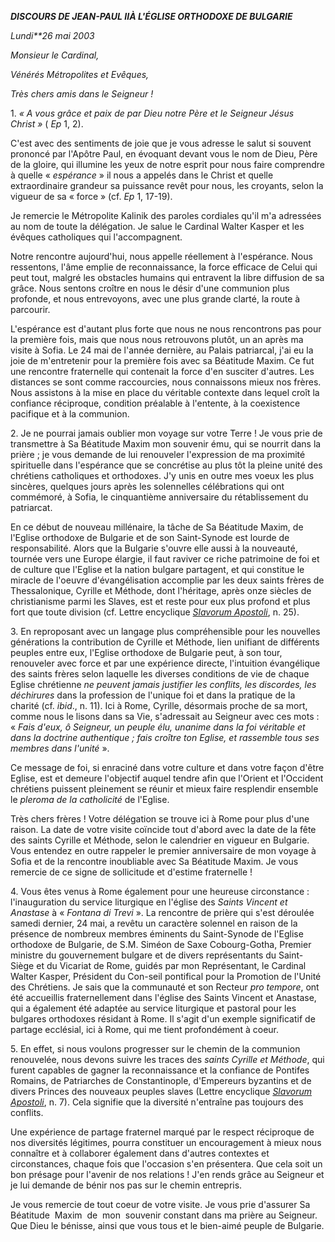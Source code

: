 ***DISCOURS DE JEAN-PAUL II******À L'ÉGLISE ORTHODOXE DE BULGARIE***

*Lundi**26 mai 2003*

*Monsieur le Cardinal,*

*Vénérés Métropolites et Evêques,*

*Très chers amis dans le Seigneur !*

1. *« *A vous grâce et paix de par Dieu notre Père et le Seigneur Jésus Christ* »* ( *Ep* 1, 2).

C'est avec des sentiments de joie que je vous adresse le salut si souvent prononcé par l'Apôtre Paul, en évoquant devant vous le nom de Dieu, Père de la gloire, qui illumine les yeux de notre esprit pour nous faire comprendre à quelle « *espérance* » il nous a appelés dans le Christ et quelle extraordinaire grandeur sa puissance revêt pour nous, les croyants, selon la vigueur de sa « force » (cf. *Ep* 1, 17-19).

Je remercie le Métropolite Kalinik des paroles cordiales qu'il m'a adressées au nom de toute la délégation. Je salue le Cardinal Walter Kasper et les évêques catholiques qui l'accompagnent.

Notre rencontre aujourd'hui, nous appelle réellement à l'espérance. Nous ressentons, l'âme emplie de reconnaissance, la force efficace de Celui qui peut tout, malgré les obstacles humains qui entravent la libre diffusion de sa grâce. Nous sentons croître en nous le désir d'une communion plus profonde, et nous entrevoyons, avec une plus grande clarté, la route à parcourir.

L'espérance est d'autant plus forte que nous ne nous rencontrons pas pour la première fois, mais que nous nous retrouvons plutôt, un an après ma visite à Sofia. Le 24 mai de l'année dernière, au Palais patriarcal, j'ai eu la joie de m'entretenir pour la première fois avec sa Béatitude Maxim. Ce fut une rencontre fraternelle qui contenait la force d'en susciter d'autres. Les distances se sont comme raccourcies, nous connaissons mieux nos frères. Nous assistons à la mise en place du véritable contexte dans lequel croît la confiance réciproque, condition préalable à l'entente, à la coexistence pacifique et à la communion.

2. Je ne pourrai jamais oublier mon voyage sur votre Terre ! Je vous prie de transmettre à Sa Béatitude Maxim mon souvenir ému, qui se nourrit dans la prière ; je vous demande de lui renouveler l'expression de ma proximité spirituelle dans l'espérance que se concrétise au plus tôt la pleine unité des chrétiens catholiques et orthodoxes. J'y unis en outre mes voeux les plus sincères, quelques jours après les solennelles célébrations qui ont commémoré, à Sofia, le cinquantième anniversaire du rétablissement du patriarcat.

En ce début de nouveau millénaire, la tâche de Sa Béatitude Maxim, de l'Eglise orthodoxe de Bulgarie et de son Saint-Synode est lourde de responsabilité. Alors que la Bulgarie s'ouvre elle aussi à la nouveauté, tournée vers une Europe élargie, il faut raviver ce riche patrimoine de foi et de culture que l'Eglise et la nation bulgare partagent, et qui constitue le miracle de l'oeuvre d'évangélisation accomplie par les deux saints frères de Thessalonique, Cyrille et Méthode, dont l'héritage, après onze siècles de christianisme parmi les Slaves, est et reste pour eux plus profond et plus fort que toute division (cf. Lettre encyclique *[Slavorum Apostoli](/content/john-paul-ii/fr/encyclicals/documents/hf_jp-ii_enc_02061985_slavorum-apostoli.html)*, n. 25).

3. En reproposant avec un langage plus compréhensible pour les nouvelles générations la contribution de Cyrille et Méthode, lien unifiant de différents peuples entre eux, l'Eglise orthodoxe de Bulgarie peut, à son tour, renouveler avec force et par une expérience directe, l'intuition évangélique des saints frères selon laquelle les diverses conditions de vie de chaque Eglise chrétienne *ne peuvent jamais justifier les conflits, les discordes, les déchirures* dans la profession de l'unique foi et dans la pratique de la charité (cf. *ibid*., n. 11). Ici à Rome, Cyrille, désormais proche de sa mort, comme nous le lisons dans sa Vie, s'adressait au Seigneur avec ces mots :  « *Fais d'eux, ô Seigneur, un peuple élu, unanime dans la foi véritable et dans la doctrine authentique ; fais croître ton Eglise, et rassemble tous ses membres dans l'unité* ».

Ce message de foi, si enraciné dans votre culture et dans votre façon d'être Eglise, est et demeure l'objectif auquel tendre afin que l'Orient et l'Occident chrétiens puissent pleinement se réunir et mieux faire resplendir ensemble le *pleroma de la catholicité* de l'Eglise.

Très chers frères ! Votre délégation se trouve ici à Rome pour plus d'une raison. La date de votre visite coïncide tout d'abord avec la date de la fête des saints Cyrille et Méthode, selon le calendrier en vigueur en Bulgarie. Vous entendez en outre rappeler le premier anniversaire de mon voyage à Sofia et de la rencontre inoubliable avec Sa Béatitude Maxim. Je vous remercie de ce signe de sollicitude et d'estime fraternelle !

4. Vous êtes venus à Rome également pour une heureuse circonstance :  l'inauguration du service liturgique en l'église des *Saints Vincent et Anastase* à « *Fontana di Trevi* ». La rencontre de prière qui s'est déroulée samedi dernier, 24 mai, a revêtu un caractère solennel en raison de la présence de nombreux membres éminents du Saint-Synode de l'Eglise orthodoxe de Bulgarie, de S.M. Siméon de Saxe Cobourg-Gotha, Premier ministre du gouvernement bulgare et de divers représentants du Saint-Siège et du Vicariat de Rome, guidés par mon Représentant, le Cardinal Walter Kasper, Président du Con-seil pontifical pour la Promotion de l'Unité des Chrétiens. Je sais que la communauté et son Recteur *pro tempore*, ont été accueillis fraternellement dans l'église des Saints Vincent et Anastase, qui a également été adaptée au service liturgique et pastoral pour les bulgares orthodoxes résidant à Rome. Il s'agit d'un exemple significatif de partage ecclésial, ici à Rome, qui me tient profondément à coeur.

5. En effet, si nous voulons progresser sur le chemin de la communion renouvelée, nous devons suivre les traces des *saints Cyrille et Méthode*, qui furent capables de gagner la reconnaissance et la confiance de Pontifes Romains, de Patriarches de Constantinople, d'Empereurs byzantins et de divers Princes des nouveaux peuples slaves (Lettre encyclique *[Slavorum Apostoli](/content/john-paul-ii/fr/encyclicals/documents/hf_jp-ii_enc_02061985_slavorum-apostoli.html)*, n. 7). Cela signifie que la diversité n'entraîne pas toujours des conflits.

Une expérience de partage fraternel marqué par le respect réciproque de nos diversités légitimes, pourra constituer un encouragement à mieux nous connaître et à collaborer également dans d'autres contextes et circonstances, chaque fois que l'occasion s'en présentera. Que cela soit un bon présage pour l'avenir de nos relations ! J'en rends grâce au Seigneur et je lui demande de bénir nos pas sur le chemin entrepris.

Je vous remercie de tout coeur de votre visite. Je vous prie d'assurer Sa Béatitude  Maxim  de  mon  souvenir constant dans ma prière au Seigneur. Que Dieu le bénisse, ainsi que vous tous et le bien-aimé peuple de Bulgarie.